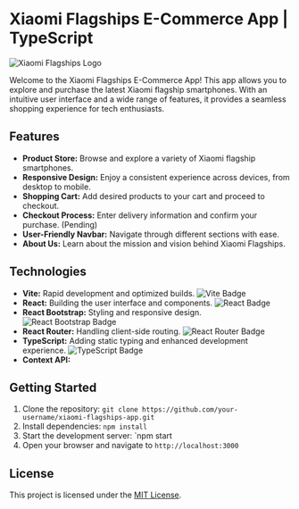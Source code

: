# Xiaomi Flagships E-Commerce App | TypeScript

![Xiaomi Flagships Logo](https://assets.stickpng.com/images/6102dadda849c40004f9a13b.png)

Welcome to the Xiaomi Flagships E-Commerce App! This app allows you to explore and purchase the latest Xiaomi flagship smartphones. With an intuitive user interface and a wide range of features, it provides a seamless shopping experience for tech enthusiasts.

## Features

- **Product Store:** Browse and explore a variety of Xiaomi flagship smartphones.
- **Responsive Design:** Enjoy a consistent experience across devices, from desktop to mobile.
- **Shopping Cart:** Add desired products to your cart and proceed to checkout.
- **Checkout Process:** Enter delivery information and confirm your purchase. (Pending)
- **User-Friendly Navbar:** Navigate through different sections with ease.
- **About Us:** Learn about the mission and vision behind Xiaomi Flagships.

## Technologies

- **Vite:** Rapid development and optimized builds. ![Vite Badge](https://img.shields.io/badge/-Vite-646CFF)
- **React:** Building the user interface and components. ![React Badge](https://img.shields.io/badge/-React-61DAFB)
- **React Bootstrap:** Styling and responsive design. ![React Bootstrap Badge](https://img.shields.io/badge/-React%20Bootstrap-7952B3)
- **React Router:** Handling client-side routing. ![React Router Badge](https://img.shields.io/badge/-React%20Router-CA4245)
- **TypeScript:** Adding static typing and enhanced development experience. ![TypeScript Badge](https://img.shields.io/badge/-TypeScript-007ACC)
- **Context API:**
  
## Getting Started

1. Clone the repository: `git clone https://github.com/your-username/xiaomi-flagships-app.git`
2. Install dependencies: `npm install`
3. Start the development server: `npm start
4. Open your browser and navigate to `http://localhost:3000`

## License

This project is licensed under the [MIT License](LICENSE).
